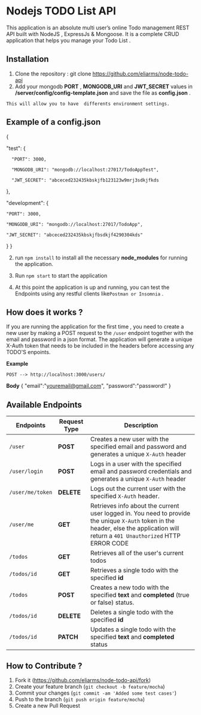 # Nodejs TODO List API
 This application is an absolute multi user’s online Todo management REST API built with NodeJS , ExpressJs  & Mongoose. It is a complete CRUD application that helps you manage your Todo List .

## Installation

1. Clone the repository :  git clone https://github.com/eliarms/node-todo-api
2. Add your mongodb **PORT** , **MONGODB_URI** and **JWT_SECRET** values in **/server/config/config-template.json** and save the file as **config.json** .

```This will allow you to have  differents environment settings.```

## Example of a config.json 

{
 
 "test": 
   {
    
      "PORT": 3000,
      
      "MONGODB_URI": "mongodb://localhost:27017/TodoAppTest",
      
      "JWT_SECRET": "abceced232435kbskjfb123123w9mrj3sdkjfkds
   },
   
  "development": 
   {
   
    "PORT": 3000,
    
    "MONGODB_URI": "mongodb://localhost:27017/TodoApp",
   
    "JWT_SECRET": "abceced232435kbskjfbsdkjf4290304kds"
 
 }
}

2. run ```npm install``` to install all the necessary **node_modules** for running the application.

2. Run ```npm start``` to start the application 

3. At this point the application is up and running, you can test the Endpoints using any restful clients like```Postman or Insomnia``` .

## How does it works ?
If you are running the application for the first time , you need to create a new user by making a POST request to the  ```/user```  endpoint together with the email and password in a json format. The application will generate a unique X-Auth token that needs to be included in the headers before accessing any TODO'S enpoints.

**Example**

```POST --> http://localhost:3000/users/```

**Body**
{
	"email":"youremail@gmail.com",
	"password":"password!"
}

## Available Endpoints

| Endpoints  | Request Type | Description
| ---------- | ---- | ---------- |
| `/user`  | **POST**  | Creates a new user with the specified email and password and generates a unique ```X-Auth``` header
| `/user/login`  | **POST**  | Logs in a user with the specified email and password credentials and generates a unique ```X-Auth``` header
| `/user/me/token` | **DELETE** | Logs out the current user with the specified ```X-Auth``` header.
| `/user/me` | **GET** | Retrieves info about the current user logged in. You need to provide the unique  ```X-Auth``` token in the header, else the application will return a ```401 Unauthorized``` HTTP ERROR CODE
| `/todos` | **GET** | Retrieves all of the user's current todos
| `/todos/id` | **GET** | Retrieves a single todo with the specified **id**
| `/todos` | **POST** | Creates a new todo with the specified **text** and **completed** (true or false) status. 
| `/todos/id` | **DELETE** | Deletes a single todo with the specified **id**
| `/todos/id` | **PATCH** | Updates a single todo with the specified **text** and **completed** status



## How to Contribute ?
1. Fork it (<https://github.com/eliarms/node-todo-api/fork>)
2. Create your feature branch (`git checkout -b feature/mocha`)
3. Commit your changes (`git commit -am 'Added some test cases'`)
4. Push to the branch (`git push origin feature/mocha`)
5. Create a new Pull Request

